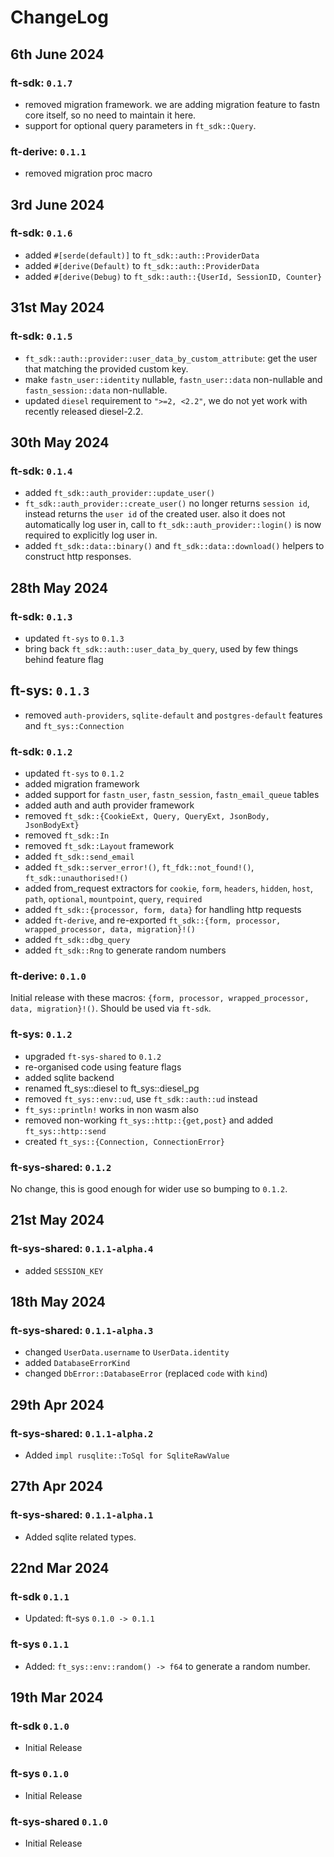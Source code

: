 # ChangeLog

## 6th June 2024

### ft-sdk: `0.1.7`

- removed migration framework. we are adding migration feature to fastn core itself, so no need to
  maintain it here.
- support for optional query parameters in `ft_sdk::Query`.

### ft-derive: `0.1.1`

- removed migration proc macro

## 3rd June 2024

### ft-sdk: `0.1.6`

- added `#[serde(default)]` to `ft_sdk::auth::ProviderData`
- added `#[derive(Default)` to `ft_sdk::auth::ProviderData`
- added `#[derive(Debug)` to `ft_sdk::auth::{UserId, SessionID, Counter}`

## 31st May 2024

### ft-sdk: `0.1.5`

- `ft_sdk::auth::provider::user_data_by_custom_attribute`: get the user that matching the provided
  custom key.
- make `fastn_user::identity` nullable, `fastn_user::data` non-nullable and `fastn_session::data`
  non-nullable.
- updated `diesel` requirement to `">=2, <2.2"`, we do not yet work with recently released diesel-2.2.

## 30th May 2024

### ft-sdk: `0.1.4`

- added `ft_sdk::auth_provider::update_user()`
- `ft_sdk::auth_provider::create_user()` no longer returns `session id`, instead returns the `user id`
  of the created user. also it does not automatically log user in, call to `ft_sdk::auth_provider::login()`
  is now required to explicitly log user in.
- added `ft_sdk::data::binary()` and `ft_sdk::data::download()` helpers to construct http responses.

## 28th May 2024

### ft-sdk: `0.1.3`

- updated `ft-sys` to `0.1.3`
- bring back `ft_sdk::auth::user_data_by_query`, used by few things behind feature flag

## ft-sys: `0.1.3`

- removed `auth-providers`, `sqlite-default` and `postgres-default` features and `ft_sys::Connection`

### ft-sdk: `0.1.2`

- updated `ft-sys` to `0.1.2`
- added migration framework
- added support for `fastn_user`, `fastn_session`, `fastn_email_queue` tables
- added auth and auth provider framework
- removed `ft_sdk::{CookieExt, Query, QueryExt, JsonBody, JsonBodyExt}`
- removed `ft_sdk::In`
- removed `ft_sdk::Layout` framework
- added `ft_sdk::send_email`
- added `ft_sdk::server_error!()`, `ft_fdk::not_found!()`, `ft_sdk::unauthorised!()`
- added from_request extractors for `cookie`, `form`, `headers`, `hidden`, `host`,
  `path`, `optional`, `mountpoint`, `query`, `required`
- added `ft_sdk::{processor, form, data}` for handling http requests
- added `ft-derive`, and re-exported `ft_sdk::{form, processor, wrapped_processor, data, migration}!()`
- added `ft_sdk::dbg_query`
- added `ft_sdk::Rng` to generate random numbers

### ft-derive: `0.1.0`

Initial release with these macros: `{form, processor, wrapped_processor, data, migration}!()`. Should
be used via `ft-sdk`.

### ft-sys: `0.1.2`

- upgraded `ft-sys-shared` to `0.1.2`
- re-organised code using feature flags
- added sqlite backend
- renamed ft_sys::diesel to ft_sys::diesel_pg
- removed `ft_sys::env::ud`, use `ft_sdk::auth::ud` instead
- `ft_sys::println!` works in non wasm also
- removed non-working `ft_sys::http::{get,post}` and added `ft_sys::http::send`
- created `ft_sys::{Connection, ConnectionError}`

### ft-sys-shared: `0.1.2`

No change, this is good enough for wider use so bumping to `0.1.2`.

## 21st May 2024

### ft-sys-shared: `0.1.1-alpha.4`

- added `SESSION_KEY`

## 18th May 2024

### ft-sys-shared: `0.1.1-alpha.3`

- changed `UserData.username` to `UserData.identity`
- added `DatabaseErrorKind`
- changed `DbError::DatabaseError` (replaced `code` with `kind`)

## 29th Apr 2024

### ft-sys-shared: `0.1.1-alpha.2`

- Added `impl rusqlite::ToSql for SqliteRawValue`

## 27th Apr 2024

### ft-sys-shared: `0.1.1-alpha.1`

- Added sqlite related types.

## 22nd Mar 2024

### ft-sdk `0.1.1`

- Updated: ft-sys `0.1.0 -> 0.1.1`

### ft-sys `0.1.1`

- Added: `ft_sys::env::random() -> f64` to generate a random number.

## 19th Mar 2024

### ft-sdk `0.1.0`

- Initial Release

### ft-sys `0.1.0`

- Initial Release

### ft-sys-shared `0.1.0`

- Initial Release
